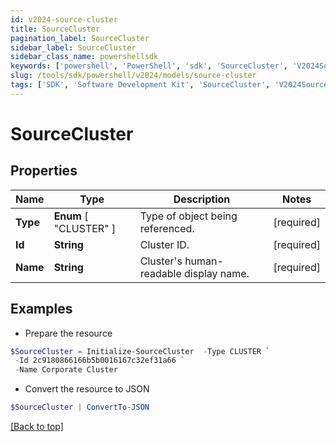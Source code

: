 ```yaml
---
id: v2024-source-cluster
title: SourceCluster
pagination_label: SourceCluster
sidebar_label: SourceCluster
sidebar_class_name: powershellsdk
keywords: ['powershell', 'PowerShell', 'sdk', 'SourceCluster', 'V2024SourceCluster'] 
slug: /tools/sdk/powershell/v2024/models/source-cluster
tags: ['SDK', 'Software Development Kit', 'SourceCluster', 'V2024SourceCluster']
---
```



# SourceCluster

## Properties

Name | Type | Description | Notes
------------ | ------------- | ------------- | -------------
**Type** |  **Enum** [  "CLUSTER" ] | Type of object being referenced. | [required]
**Id** | **String** | Cluster ID. | [required]
**Name** | **String** | Cluster's human-readable display name. | [required]

## Examples

- Prepare the resource
```powershell
$SourceCluster = Initialize-SourceCluster  -Type CLUSTER `
 -Id 2c9180866166b5b0016167c32ef31a66 `
 -Name Corporate Cluster
```

- Convert the resource to JSON
```powershell
$SourceCluster | ConvertTo-JSON
```


[[Back to top]](#) 

